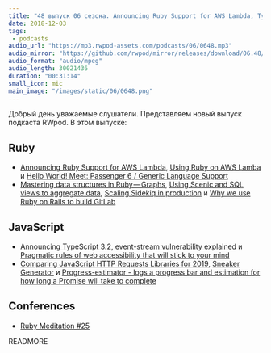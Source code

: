 ```yaml
---
title: "48 выпуск 06 сезона. Announcing Ruby Support for AWS Lambda, TypeScript 3.2, Sneaker Generator, Progress-estimator и прочее"
date: 2018-12-03
tags:
 - podcasts
audio_url: "https://mp3.rwpod-assets.com/podcasts/06/0648.mp3"
audio_mirror: "https://github.com/rwpod/mirror/releases/download/06.48/0648.mp3"
audio_format: "audio/mpeg"
audio_length: 30021436
duration: "00:31:14"
small_icon: mic
main_image: "/images/static/06/0648.png"
---
```


Добрый день уважаемые слушатели. Представляем новый выпуск подкаста RWpod. В этом выпуске:

## Ruby

 - [Announcing Ruby Support for AWS Lambda](https://aws.amazon.com/blogs/compute/announcing-ruby-support-for-aws-lambda/), [Using Ruby on AWS Lamba](https://blog.honeybadger.io/using-ruby-on-aws-lamba/) и [Hello World! Meet: Passenger 6 / Generic Language Support](https://blog.phusion.nl/2018/11/30/passenger-6-0-generic-language-support/)
 - [Mastering data structures in Ruby — Graphs](https://medium.com/amiralles/mastering-data-structures-in-ruby-graphs-caa5892d50b1), [Using Scenic and SQL views to aggregate data](https://blog.weareredlight.com/using-scenic-and-sql-views-to-aggregate-data-72861b75a0fd), [Scaling Sidekiq in production](https://medium.com/@rajagopals/scaling-sidekiq-in-production-ca4d3d0002db) и [Why we use Ruby on Rails to build GitLab](https://about.gitlab.com/2018/10/29/why-we-use-rails-to-build-gitlab/)

## JavaScript

 - [Announcing TypeScript 3.2](https://blogs.msdn.microsoft.com/typescript/2018/11/29/announcing-typescript-3-2/), [event-stream vulnerability explained](https://schneid.io/blog/event-stream-vulnerability-explained/) и [Pragmatic rules of web accessibility that will stick to your mind](https://medium.freecodecamp.org/pragmatic-rules-of-web-accessibility-that-will-stick-to-your-mind-9d3eb85a1a28)
 - [Comparing JavaScript HTTP Requests Libraries for 2019](https://blog.bitsrc.io/comparing-http-request-libraries-for-2019-7bedb1089c83), [Sneaker Generator](https://98mprice.github.io/sneaker-generator/) и [Progress-estimator - logs a progress bar and estimation for how long a Promise will take to complete](https://github.com/bvaughn/progress-estimator)

## Conferences

 - [Ruby Meditation #25](http://www.rubymeditation.com/)

READMORE
